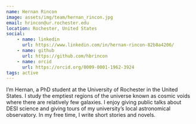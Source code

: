 ```yaml
---
name: Hernan Rincon
image: assets/img/team/hernan_rincon.jpg
email: hrincon@ur.rochester.edu
location: Rochester, United States
social:
    - name: linkedin
      url: https://www.linkedin.com/in/hernan-rincon-82b8a4206/
    - name: github
      url: https://github.com/hbrincon
    - name: orcid
      url: https://orcid.org/0009-0001-1962-3924
tags: active
---
```

I’m Hernan, a PhD student at the University of Rochester in the United States. I study the emptiest regions of the universe known as cosmic voids where there are relatively few galaxies. I enjoy giving public talks about DESI science and giving tours of my university’s local astronomical observatory. In my free time, I write short stories and novels.
